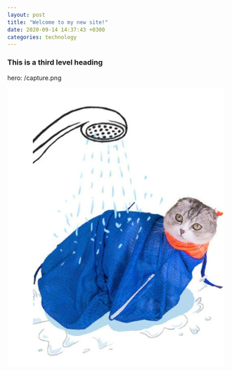 ```yaml
---
layout: post
title: "Welcome to my new site!"
date: 2020-09-14 14:37:43 +0300
categories: technology
---
```


### This is a third level heading

hero: /capture.png

![demo image](/capture.png)
